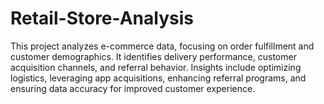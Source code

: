 # Retail-Store-Analysis
This project analyzes e-commerce data, focusing on order fulfillment and customer demographics. It identifies delivery performance, customer acquisition channels, and referral behavior. Insights include optimizing logistics, leveraging app acquisitions, enhancing referral programs, and ensuring data accuracy for improved customer experience.
